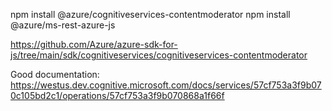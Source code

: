 npm install @azure/cognitiveservices-contentmoderator
npm install @azure/ms-rest-azure-js

https://github.com/Azure/azure-sdk-for-js/tree/main/sdk/cognitiveservices/cognitiveservices-contentmoderator


Good documentation:
https://westus.dev.cognitive.microsoft.com/docs/services/57cf753a3f9b070c105bd2c1/operations/57cf753a3f9b070868a1f66f
